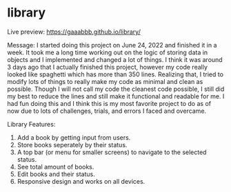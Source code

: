 # library

Live preview: https://gaaabbb.github.io/library/

Message: I started doing this project on June 24, 2022 and finished it in a week. It took
me a long time working out on the logic of storing data in objects and I implemented and
changed a lot of things. I think it was around 3 days ago that I actually finished this 
project, however my code really looked like spaghetti which has more than 350 lines. 
Realizing that, I tried to modify lots of things to really make my code as minimal and 
clean as possible. Though I will not call my code the cleanest code possible, 
I still did my best to reduce the lines and still make it functional and readable for me.
I had fun doing this and I think this is my most favorite project to do as of now due to
lots of challenges, trials, and errors I faced and overcame.

Library Features:
1. Add a book by getting input from users.
2. Store books seperately by their status.
3. A top bar (or menu for smaller screens) to navigate to the selected status.
4. See total amount of books.
5. Edit books and their status.
6. Responsive design and works on all devices.
